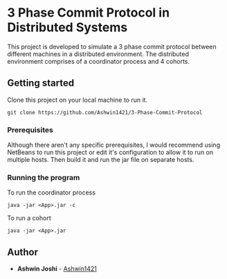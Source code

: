 # 3 Phase Commit Protocol in Distributed Systems
This project is developed to simulate a 3 phase commit protocol between different machines in a distributed environment. The distributed environment comprises of a coordinator process and 4 cohorts.
## Getting started
Clone this project on your local machine to run it.
```
git clone https://github.com/Ashwin1421/3-Phase-Commit-Protocol
```
### Prerequisites
Although there aren't any specific prerequisites, I would recommend using NetBeans to run this project or edit it's configuration to allow it to run on multiple hosts. Then build it and run the jar file on separate hosts.
### Running the program
To run the coordinator process
```
java -jar <App>.jar -c
```
To run a cohort
```
java -jar <App>.jar
```
## Author
* **Ashwin Joshi** - [Ashwin1421](https://github.com/Ashwin1421)
